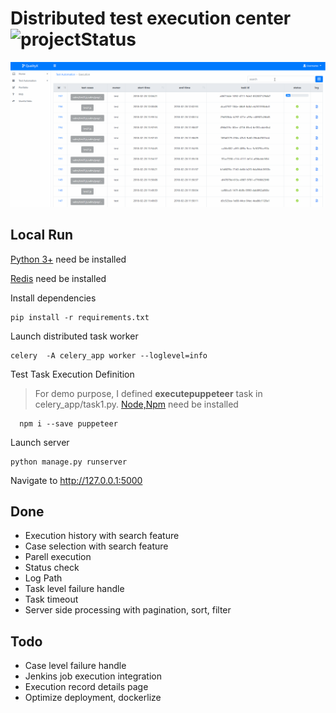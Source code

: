 # Distributed test execution center  ![projectStatus](https://img.shields.io/badge/status-In--Development-red.svg)

<div align=center ><img src="https://github.com/luisxiaomai/Images/blob/master/Distributed_Test_Center/testcenter.gif"/></div>

## Local Run

  [Python 3+](https://www.python.org/downloads/) need be installed

  [Redis](https://redis.io/) need be installed

  Install dependencies
  ```
  pip install -r requirements.txt
  ```
  Launch distributed task worker
  ```
  celery  -A celery_app worker --loglevel=info
  ```
  Test Task Execution Definition
  
  > For demo purpose, I defined **executepuppeteer** task in celery_app/task1.py. [Node,Npm](  https://nodejs.org/en/download/) need be installed
  ```	
    npm i --save puppeteer
  ```
  Launch server
  ```	
  python manage.py runserver
  ```
  Navigate to http://127.0.0.1:5000

## Done
- Execution history with search feature
- Case selection with search feature
- Parell execution
- Status check
- Log Path
- Task level failure handle
- Task timeout
- Server side processing with pagination, sort, filter

## Todo
- Case level failure handle
- Jenkins job execution integration
- Execution record details page
- Optimize deployment, dockerlize

